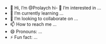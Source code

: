 - 👋 Hi, I’m @Prolaych
hi- 👀 I’m interested in ...
- 🌱 I’m currently learning ...
- 💞️ I’m looking to collaborate on ...
- 📫 How to reach me ...
- 😄 Pronouns: ...
- ⚡ Fun fact: ...

<!---
Prolaych/Prolaych is a ✨ special ✨ repository because its `README.md` (this file) appears on your GitHub profile.
You can click the Preview link to take a look at your changes.
--->
